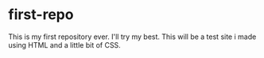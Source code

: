 # first-repo
This is my first repository ever. I'll try my best.
This will be a test site i made using HTML and a little bit of CSS.
